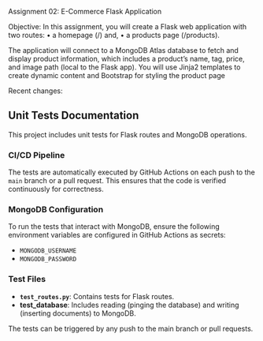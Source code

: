 Assignment 02: E-Commerce Flask Application

Objective: In this assignment, you will create a Flask web application with two routes:
• a homepage (/) and,
• a products page (/products).

The application will connect to a MongoDB Atlas database to fetch and display product
information, which includes a product’s name, tag, price, and image path (local to the
Flask app). You will use Jinja2 templates to create dynamic content and Bootstrap for
styling the product page


Recent changes: 

## Unit Tests Documentation

This project includes unit tests for Flask routes and MongoDB operations.

### CI/CD Pipeline
The tests are automatically executed by GitHub Actions on each push to the `main` branch or a pull request. This ensures that the code is verified continuously for correctness.

### MongoDB Configuration
To run the tests that interact with MongoDB, ensure the following environment variables are configured in GitHub Actions as secrets:
- `MONGODB_USERNAME`
- `MONGODB_PASSWORD`

### Test Files
- **`test_routes.py`**: Contains tests for Flask routes.
- **test_database**: Includes reading (pinging the database) and writing (inserting documents) to MongoDB.

The tests can be triggered by any push to the main branch or pull requests.
